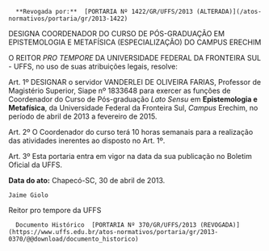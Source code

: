       **Revogada por:**  [PORTARIA Nº 1422/GR/UFFS/2013 (ALTERADA)](/atos-normativos/portaria/gr/2013-1422) 

   DESIGNA COORDENADOR DO CURSO DE PÓS-GRADUAÇÃO EM EPISTEMOLOGIA E METAFÍSICA (ESPECIALIZAÇÃO) DO CAMPUS ERECHIM  

O REITOR *PRO TEMPORE* DA UNIVERSIDADE FEDERAL DA FRONTEIRA SUL - UFFS, no uso de suas atribuições legais, resolve:

 Art. 1º DESIGNAR o servidor VANDERLEI DE OLIVEIRA FARIAS, Professor de Magistério Superior, Siape nº 1833648 para exercer as funções de Coordenador do Curso de Pós-graduação *Lato Sensu* em **Epistemologia e Metafísica**, da Universidade Federal da Fronteira Sul, *Campus* Erechim, no período de abril de 2013 a fevereiro de 2015.

 Art. 2º O Coordenador do curso terá 10 horas semanais para a realização das atividades inerentes ao disposto no Art. 1º.

 Art. 3º Esta portaria entra em vigor na data da sua publicação no Boletim Oficial da UFFS.

   **Data do ato:** Chapecó-SC, 30 de abril de 2013.   
 

    Jaime Giolo   
 Reitor pro tempore da UFFS 

      Documento Histórico  [PORTARIA Nº 370/GR/UFFS/2013 (REVOGADA)](https://www.uffs.edu.br/atos-normativos/portaria/gr/2013-0370/@@download/documento_historico)     
      